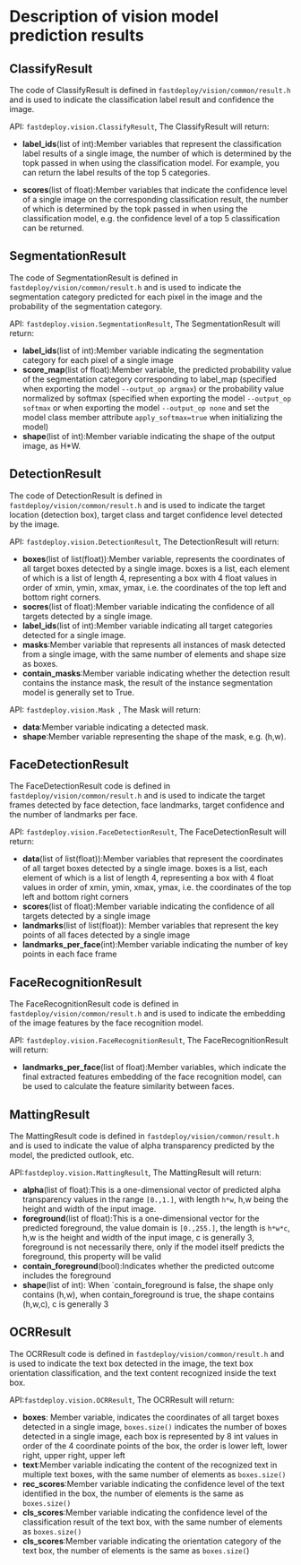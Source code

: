 # Description of vision model prediction results

## ClassifyResult
The code of ClassifyResult is defined in `fastdeploy/vision/common/result.h` and is used to indicate the classification label result and confidence the image.

API: `fastdeploy.vision.ClassifyResult`, The ClassifyResult will return:
- **label_ids**(list of int):Member variables that represent the classification label results of a single image, the number of which is determined by the topk passed in when using the classification model. For example, you can return the label results of the top 5 categories.

- **scores**(list of float):Member variables that indicate the confidence level of a single image on the corresponding classification result, the number of which is determined by the topk passed in when using the classification model, e.g. the confidence level of a top 5 classification can be returned.

## SegmentationResult
The code of SegmentationResult is defined in `fastdeploy/vision/common/result.h` and is used to indicate the segmentation category predicted for each pixel in the image and the probability of the segmentation category.

API: `fastdeploy.vision.SegmentationResult`, The SegmentationResult will return:
- **label_ids**(list of int):Member variable indicating the segmentation category for each pixel of a single image
- **score_map**(list of float):Member variable, the predicted probability value of the segmentation category corresponding to label_map (specified when exporting the model `--output_op argmax`) or the probability value normalized by softmax (specified when exporting the model `--output_op softmax` or when exporting the model `--output_op none` and set the model class member attribute `apply_softmax=true` when initializing the model)
- **shape**(list of int):Member variable indicating the shape of the output image, as H*W.


## DetectionResult
The code of DetectionResult is defined in `fastdeploy/vision/common/result.h` and is used to indicate the target location (detection box), target class and target confidence level detected by the image.

API: `fastdeploy.vision.DetectionResult`, The DetectionResult will return:
- **boxes**(list of list(float)):Member variable, represents the coordinates of all target boxes detected by a single image. boxes is a list, each element of which is a list of length 4, representing a box with 4 float values in order of xmin, ymin, xmax, ymax, i.e. the coordinates of the top left and bottom right corners.
- **socres**(list of float):Member variable indicating the confidence of all targets detected by a single image.
- **label_ids**(list of int):Member variable indicating all target categories detected for a single image.
- **masks**:Member variable that represents all instances of mask detected from a single image, with the same number of elements and shape size as boxes.
- **contain_masks**:Member variable indicating whether the detection result contains the instance mask, the result of the instance segmentation model is generally set to True.

API: `fastdeploy.vision.Mask `, The Mask will return:
- **data**:Member variable indicating a detected mask.
- **shape**:Member variable representing the shape of the mask, e.g. (h,w).

## FaceDetectionResult
The FaceDetectionResult code is defined in `fastdeploy/vision/common/result.h` and is used to indicate the target frames detected by face detection, face landmarks, target confidence and the number of landmarks per face.

API: `fastdeploy.vision.FaceDetectionResult`, The FaceDetectionResult will return:
- **data**(list of list(float)):Member variables that represent the coordinates of all target boxes detected by a single image. boxes is a list, each element of which is a list of length 4, representing a box with 4 float values in order of xmin, ymin, xmax, ymax, i.e. the coordinates of the top left and bottom right corners
- **scores**(list of float):Member variable indicating the confidence of all targets detected by a single image
- **landmarks**(list of list(float)): Member variables that represent the key points of all faces detected by a single image
- **landmarks_per_face**(int):Member variable indicating the number of key points in each face frame

## FaceRecognitionResult
The FaceRecognitionResult code is defined in `fastdeploy/vision/common/result.h` and is used to indicate the embedding of the image features by the face recognition model.

API: `fastdeploy.vision.FaceRecognitionResult`, The FaceRecognitionResult will return:
- **landmarks_per_face**(list of float):Member variables, which indicate the final extracted features embedding of the face recognition model, can be used to calculate the feature similarity between faces.

## MattingResult
The MattingResult code is defined in `fastdeploy/vision/common/result.h` and is used to indicate the value of alpha transparency predicted by the model, the predicted outlook, etc.

API:`fastdeploy.vision.MattingResult`, The MattingResult will return:
- **alpha**(list of float):This is a one-dimensional vector of predicted alpha transparency values in the range `[0.,1.]`, with length `h*w`, h,w being the height and width of the input image.
- **foreground**(list of float):This is a one-dimensional vector for the predicted foreground, the value domain is `[0.,255.]`, the length is `h*w*c`, h,w is the height and width of the input image, c is generally 3, foreground is not necessarily there, only if the model itself predicts the foreground, this property will be valid
- **contain_foreground**(bool):Indicates whether the predicted outcome includes the foreground
- **shape**(list of int): When `contain_foreground is false, the shape only contains (h,w), when contain_foreground is true, the shape contains (h,w,c), c is generally 3

## OCRResult
The OCRResult code is defined in `fastdeploy/vision/common/result.h` and is used to indicate the text box detected in the image, the text box orientation classification, and the text content recognized inside the text box.

API:`fastdeploy.vision.OCRResult`, The OCRResult will return:
- **boxes**: Member variable, indicates the coordinates of all target boxes detected in a single image, `boxes.size()` indicates the number of boxes detected in a single image, each box is represented by 8 int values in order of the 4 coordinate points of the box, the order is lower left, lower right, upper right, upper left
- **text**:Member variable indicating the content of the recognized text in multiple text boxes, with the same number of elements as `boxes.size()`
- **rec_scores**:Member variable indicating the confidence level of the text identified in the box, the number of elements is the same as `boxes.size()`
- **cls_scores**:Member variable indicating the confidence level of the classification result of the text box, with the same number of elements as `boxes.size()`
- **cls_scores**:Member variable indicating the orientation category of the text box, the number of elements is the same as `boxes.size(`)
